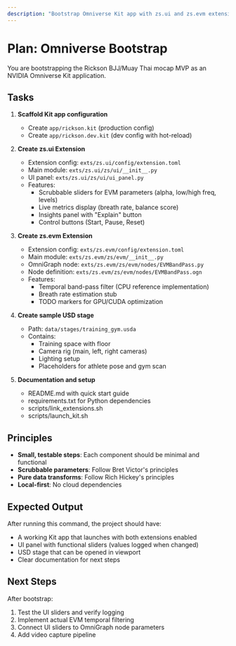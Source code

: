 ```yaml
---
description: "Bootstrap Omniverse Kit app with zs.ui and zs.evm extensions"
---
```


# Plan: Omniverse Bootstrap

You are bootstrapping the Rickson BJJ/Muay Thai mocap MVP as an NVIDIA Omniverse Kit application.

## Tasks

1. **Scaffold Kit app configuration**
   - Create `app/rickson.kit` (production config)
   - Create `app/rickson.dev.kit` (dev config with hot-reload)

2. **Create zs.ui Extension**
   - Extension config: `exts/zs.ui/config/extension.toml`
   - Main module: `exts/zs.ui/zs/ui/__init__.py`
   - UI panel: `exts/zs.ui/zs/ui/ui_panel.py`
   - Features:
     - Scrubbable sliders for EVM parameters (alpha, low/high freq, levels)
     - Live metrics display (breath rate, balance score)
     - Insights panel with "Explain" button
     - Control buttons (Start, Pause, Reset)

3. **Create zs.evm Extension**
   - Extension config: `exts/zs.evm/config/extension.toml`
   - Main module: `exts/zs.evm/zs/evm/__init__.py`
   - OmniGraph node: `exts/zs.evm/zs/evm/nodes/EVMBandPass.py`
   - Node definition: `exts/zs.evm/zs/evm/nodes/EVMBandPass.ogn`
   - Features:
     - Temporal band-pass filter (CPU reference implementation)
     - Breath rate estimation stub
     - TODO markers for GPU/CUDA optimization

4. **Create sample USD stage**
   - Path: `data/stages/training_gym.usda`
   - Contains:
     - Training space with floor
     - Camera rig (main, left, right cameras)
     - Lighting setup
     - Placeholders for athlete pose and gym scan

5. **Documentation and setup**
   - README.md with quick start guide
   - requirements.txt for Python dependencies
   - scripts/link_extensions.sh
   - scripts/launch_kit.sh

## Principles

- **Small, testable steps**: Each component should be minimal and functional
- **Scrubbable parameters**: Follow Bret Victor's principles
- **Pure data transforms**: Follow Rich Hickey's principles
- **Local-first**: No cloud dependencies

## Expected Output

After running this command, the project should have:
- A working Kit app that launches with both extensions enabled
- UI panel with functional sliders (values logged when changed)
- USD stage that can be opened in viewport
- Clear documentation for next steps

## Next Steps

After bootstrap:
1. Test the UI sliders and verify logging
2. Implement actual EVM temporal filtering
3. Connect UI sliders to OmniGraph node parameters
4. Add video capture pipeline
